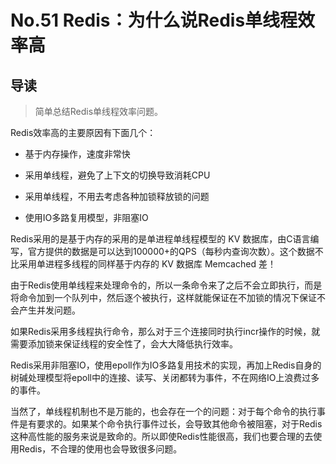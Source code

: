 # No.51 Redis：为什么说Redis单线程效率高

## 导读

> 简单总结Redis单线程效率问题。

Redis效率高的主要原因有下面几个：

- 基于内存操作，速度非常快

- 采用单线程，避免了上下文的切换导致消耗CPU

- 采用单线程，不用去考虑各种加锁释放锁的问题

- 使用IO多路复用模型，非阻塞IO

Redis采用的是基于内存的采用的是单进程单线程模型的 KV 数据库，由C语言编写，官方提供的数据是可以达到100000+的QPS（每秒内查询次数）。这个数据不比采用单进程多线程的同样基于内存的 KV 数据库 Memcached 差！

由于Redis使用单线程来处理命令的，所以一条命令来了之后不会立即执行，而是将命令加到一个队列中，然后逐个被执行，这样就能保证在不加锁的情况下保证不会产生并发问题。

如果Redis采用多线程执行命令，那么对于三个连接同时执行incr操作的时候，就需要添加锁来保证线程的安全性了，会大大降低执行效率。

Redis采用非阻塞IO，使用epoll作为IO多路复用技术的实现，再加上Redis自身的树碱处理模型将epoll中的连接、读写、关闭都转为事件，不在网络IO上浪费过多的事件。

当然了，单线程机制也不是万能的，也会存在一个的问题：对于每个命令的执行事件是有要求的。如果某个命令执行事件过长，会导致其他命令被阻塞，对于Redis这种高性能的服务来说是致命的。所以即使Redis性能很高，我们也要合理的去使用Redis，不合理的使用也会导致很多问题。
